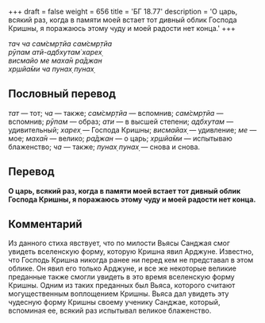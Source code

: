 +++
draft = false
weight = 656
title = 'БГ 18.77'
description = 'О царь, всякий раз, когда в памяти моей встает тот дивный облик Господа Кришны, я поражаюсь этому чуду и моей радости нет конца.'
+++

_тач ча сам̇смр̣тйа сам̇смр̣тйа  
рӯпам атй-адбхутам̇ харех̣  
висмайо ме маха̄н ра̄джан  
хр̣шйа̄ми ча пунах̣ пунах̣_

## Пословный перевод

_тат_ — тот; _ча_ — также; _сам̇смр̣тйа_ — вспомнив; _сам̇смр̣тйа_ — вспомнив; _рӯпам_ — образ; _ати_ — в высшей степени; _адбхутам_ — удивительный; _харех̣_ — Господа Кришны; _висмайах̣_ — удивление; _ме_ — мое; _маха̄н_ — велико; _ра̄джан_ — о царь; _хр̣шйа̄ми_ — испытываю блаженство; _ча_ — также; _пунах̣_ _пунах̣_ — снова и снова.

## Перевод

**О царь, всякий раз, когда в памяти моей встает тот дивный облик Господа Кришны, я поражаюсь этому чуду и моей радости нет конца.**

## Комментарий

Из данного стиха явствует, что по милости Вьясы Санджая смог увидеть вселенскую форму, которую Кришна явил Арджуне. Известно, что Господь Кришна никогда ранее ни перед кем не представал в этом облике. Он явил его только Арджуне, и все же некоторые великие преданные также смогли увидеть в это время вселенскую форму Кришны. Одним из таких преданных был Вьяса, которого считают могущественным воплощением Кришны. Вьяса дал увидеть эту чудесную форму Кришны своему ученику Санджае, который, вспоминая ее, всякий раз испытывал великое блаженство.
